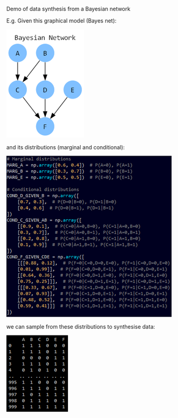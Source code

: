 Demo of data synthesis from a Bayesian network

E.g. Given this graphical model (Bayes net):

![](bayes_net.png)

and its distributions (marginal and conditional):

![](distributions.png)

we can sample from these distributions to synthesise data:

![](synthesised_data.png)
